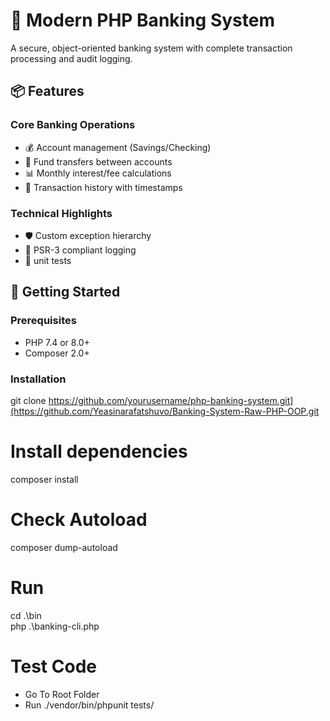 # 🏦 Modern PHP Banking System

A secure, object-oriented banking system with complete transaction processing and audit logging.

## 📦 Features

### Core Banking Operations
- 💰 Account management (Savings/Checking)
- 🔄 Fund transfers between accounts
- 📊 Monthly interest/fee calculations
- 🧾 Transaction history with timestamps

### Technical Highlights
- 🛡️ Custom exception hierarchy
- 📝 PSR-3 compliant logging
- 🧪 unit tests

## 🚀 Getting Started

### Prerequisites
- PHP 7.4 or 8.0+
- Composer 2.0+

### Installation
git clone https://github.com/yourusername/php-banking-system.git](https://github.com/Yeasinarafatshuvo/Banking-System-Raw-PHP-OOP.git

# Install dependencies
composer install
# Check Autoload
composer dump-autoload

# Run
cd .\bin\
php .\banking-cli.php

# Test Code
  - Go To Root Folder
  - Run ./vendor/bin/phpunit tests/


